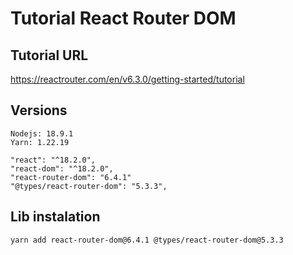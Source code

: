 # Tutorial React Router DOM

## Tutorial URL

https://reactrouter.com/en/v6.3.0/getting-started/tutorial
## Versions
```
Nodejs: 18.9.1
Yarn: 1.22.19
```
```
"react": "^18.2.0",
"react-dom": "^18.2.0",
"react-router-dom": "6.4.1"
"@types/react-router-dom": "5.3.3",
```
## Lib instalation
```
yarn add react-router-dom@6.4.1 @types/react-router-dom@5.3.3
```
